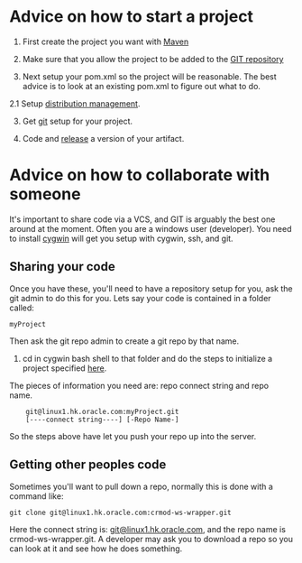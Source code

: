 # Advice on how to start a project

1. First create the project you want with
[Maven](/maven.html#createProject)

2. Make sure that you allow the project to be added to the [GIT
repository](/training/git.html#addingProjects)

2. Next setup your pom.xml so the project will be reasonable.  The
best advice is to look at an existing pom.xml to figure out what to do.

2.1 Setup [distribution management](/maven.html#distributionManagement).

3. Get [git](/training/git.html#initialize) setup for your project.

3. Code and [release](/maven.html#release) a version of your artifact.


# Advice on how to collaborate with someone

It's important to share code via a VCS, and GIT is arguably the best
one around at the moment.  Often you are a windows user (developer).
You need to install [cygwin](/secure.html#WindowsLinuxOSX) will get
you setup with cygwin, ssh, and git.

## Sharing your code

Once you have these, you'll need to have a repository setup for you,
ask the git admin to do this for you.  Lets say your code is contained
in a folder called: 

    myProject

Then ask the git repo admin to create a git repo by that name.

1. cd in cygwin bash shell to that folder and do the steps to
initialize a project specified [here](/training/git.html#initialize).

The pieces of information you need are: repo connect string and repo
name.

        git@linux1.hk.oracle.com:myProject.git
        [----connect string----] [-Repo Name-]

So the steps above have let you push your repo up into the server.

## Getting other peoples code

Sometimes you'll want to pull down a repo, normally this is done with
a command like:

    git clone git@linux1.hk.oracle.com:crmod-ws-wrapper.git

Here the connect string is: git@linux1.hk.oracle.com, and the repo
name is crmod-ws-wrapper.git.  A developer may ask you to download a
repo so you can look at it and see how he does something.
